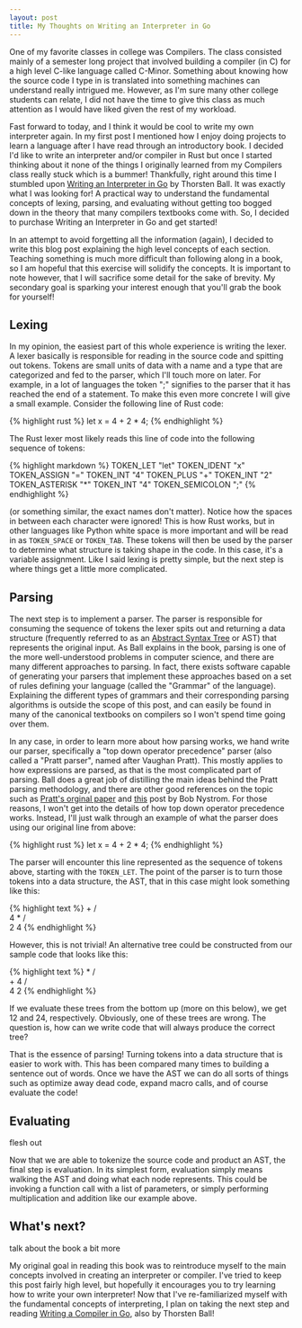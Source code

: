 ```yaml
---
layout: post
title: My Thoughts on Writing an Interpreter in Go
---
```


One of my favorite classes in college was Compilers. The class consisted
mainly of a semester long project that involved building a compiler (in
C) for a high level C-like language called C-Minor. Something about
knowing how the source code I type in is translated into something
machines can understand really intrigued me. However, as I'm sure many
other college students can relate, I did not have the time to give this
class as much attention as I would have liked given the rest of my
workload.

Fast forward to today, and I think it would be cool to write my own
interpreter again. In my
first post I mentioned how I enjoy doing projects to learn a language
after I have read through an introductory book. I decided I'd like to
write an interpreter and/or compiler in Rust but once I started thinking
about it none of the things I originally learned from my Compilers
class really stuck which is a bummer! Thankfully, right around this
time I stumbled upon [Writing an Interpreter in Go](https://interpreterbook.com/)
by Thorsten Ball. It was exactly what I was looking for! A practical
way to understand the fundamental concepts of lexing, parsing, and
evaluating without getting too bogged down in the theory that many
compilers textbooks come with. So, I decided to purchase Writing an
Interpreter in Go and get started!

In an attempt to avoid forgetting all the information (again), I decided
to write this blog post explaining the high level concepts of each
section. Teaching something is much more difficult than following along
in a book, so I am hopeful that this exercise will solidify the
concepts. It is important to note however, that I will sacrifice some
detail for the sake of brevity. My secondary goal is sparking your
interest enough that you'll grab the book for yourself!

## Lexing

In my opinion, the easiest part of this whole experience is writing the
lexer. A lexer basically is responsible for reading in the source code
 and spitting out tokens. Tokens are small units of data with a
name and a type that are categorized and fed to the parser, which I'll
touch more on later. For example, in a lot of languages the token ";"
signifies to the parser that it has reached the end of a statement. To
make this even more concrete I will give a small example. Consider the
following line of Rust code:

{% highlight rust %}
let x = 4 + 2 * 4;
{% endhighlight %}

The Rust lexer most likely reads this line of code into the following sequence of tokens:

{% highlight markdown %}
TOKEN_LET "let"
TOKEN_IDENT "x"
TOKEN_ASSIGN "="
TOKEN_INT "4"
TOKEN_PLUS "+"
TOKEN_INT "2"
TOKEN_ASTERISK "*"
TOKEN_INT "4"
TOKEN_SEMICOLON ";"
{% endhighlight %}

(or something similar, the exact names don't matter). Notice how the
spaces in between each character were ignored! This is how Rust works,
but in other languages like Python white space is more important and
will be read in as `TOKEN_SPACE` or `TOKEN_TAB`.
These tokens will then be used by the parser to determine what structure
is taking shape in the code. In this case, it's a variable assignment.
Like I said lexing is pretty simple, but the next
step is where things get a little more complicated.

## Parsing

The next step is to implement a parser. The parser is responsible for
consuming the sequence of tokens the lexer spits out and returning a
data structure (frequently referred to as an [Abstract Syntax Tree](https://en.wikipedia.org/wiki/Abstract_syntax_tree)
or AST) that represents the original input. As Ball explains in the
book, parsing is one of the more well-understood problems in computer
science, and there are many different approaches to parsing. In fact,
there exists software capable of generating your parsers that implement
these approaches based on a set of rules defining your language (called
the "Grammar" of the language). Explaining the different types of
grammars and their corresponding parsing algorithms is outside the scope
of this post, and can easily be found in many of the canonical
textbooks on compilers so I won't spend time going over them.

In any case, in order to learn more about how parsing works, we hand
write our parser, specifically a "top down operator precedence" parser
(also called a "Pratt parser", named after Vaughan Pratt). This mostly applies to how expressions
are parsed, as that is the most complicated part of parsing. Ball does a
great job of distilling the main ideas behind the Pratt parsing
methodology, and there are other good references on the topic such as
[Pratt's orginal paper](https://tdop.github.io/) and [this](http://journal.stuffwithstuff.com/2011/03/19/pratt-parsers-expression-parsing-made-easy/)
post by Bob Nystrom. For those reasons, I won't get into the details of how
top down operator precedence works. Instead, I'll just walk through an
example of what the parser does using our original line from above:

{% highlight rust %}
let x = 4 + 2 * 4;
{% endhighlight %}

The parser will encounter this line represented as the sequence of tokens
above, starting with the `TOKEN_LET`. The point of the parser is to turn
those tokens into a data structure, the AST, that in this case might look
something like this:

{% highlight text %}
         +
        / \
       4   *
          / \
         2   4
{% endhighlight %}

However, this is not trivial! An alternative tree could be constructed from
our sample code that looks like this:

{% highlight text %}
         *
        / \
       +   4
      / \
     4   2
{% endhighlight %}

If we evaluate these trees from the bottom up (more on this below), we get 12
and 24, respectively. Obviously, one of these trees are wrong. The question is,
how can we write code that will always produce the correct tree?

That is the essence of parsing! Turning tokens into a data structure that is
easier to work with. This has been compared many times to building a sentence
out of words. Once we have the AST we can do all sorts of things such as
optimize away dead code, expand macro calls, and of course evaluate the code!

## Evaluating

flesh out

Now that we are able to tokenize the source code and product an AST, the
final step is evaluation. In its simplest form, evaluation simply means
walking the AST and doing what each node represents. This could be invoking
a function call with a list of parameters, or simply performing multiplication
and addition like our example above.

## What's next?

talk about the book a bit more

My original goal in reading this book was to reintroduce myself to the main
concepts involved in creating an interpreter or compiler. I've tried to keep this
post fairly high level, but hopefully it encourages you to try learning how to
write your own interpreter! Now that I've re-familiarized myself with the
fundamental concepts of interpreting, I plan on taking the next step and reading
[Writing a Compiler in Go](https://compilerbook.com/), also by Thorsten Ball!
